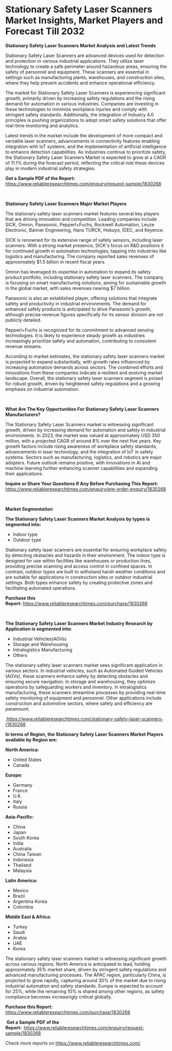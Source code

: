 <p><h1>Stationary Safety Laser Scanners Market Insights, Market Players and Forecast Till 2032</h1></p><p><strong>Stationary Safety Laser Scanners Market Analysis and Latest Trends</strong></p>
<p><p>Stationary Safety Laser Scanners are advanced devices used for detection and protection in various industrial applications. They utilize laser technology to create a safe perimeter around hazardous areas, ensuring the safety of personnel and equipment. These scanners are essential in settings such as manufacturing plants, warehouses, and construction sites, where they help prevent accidents and enhance operational efficiency.</p><p>The market for Stationary Safety Laser Scanners is experiencing significant growth, primarily driven by increasing safety regulations and the rising demand for automation in various industries. Companies are investing in these technologies to minimize workplace injuries and comply with stringent safety standards. Additionally, the integration of Industry 4.0 principles is pushing organizations to adopt smart safety solutions that offer real-time monitoring and analytics.</p><p>Latest trends in the market include the development of more compact and versatile laser scanners, advancements in connectivity features enabling integration with IoT systems, and the implementation of artificial intelligence to enhance detection capabilities. As industries continue to prioritize safety, the Stationary Safety Laser Scanners Market is expected to grow at a CAGR of 11.1% during the forecast period, reflecting the critical role these devices play in modern industrial safety strategies.</p></p>
<p><strong>Get a Sample PDF of the Report:&nbsp;</strong> <a href="https://www.reliableresearchtimes.com/enquiry/request-sample/1830268?utm_campaign=2721&utm_medium=2&utm_source=Github&utm_content=ia&utm_term=28022025&utm_id=stationary-safety-laser-scanners">https://www.reliableresearchtimes.com/enquiry/request-sample/1830268</a></p>
<p>&nbsp;</p>
<p><strong>Stationary Safety Laser Scanners Major Market Players</strong></p>
<p><p>The stationary safety laser scanners market features several key players that are driving innovation and competition. Leading companies include SICK, Omron, Panasonic, Pepperl+Fuchs, Rockwell Automation, Leuze Electronic, Banner Engineering, Hans TURCK, Hokuyo, IDEC, and Keyence.</p><p>SICK is renowned for its extensive range of safety sensors, including laser scanners. With a strong market presence, SICK's focus on R&D positions it for continued growth in automation technologies, tapping into industries like logistics and manufacturing. The company reported sales revenues of approximately $1.5 billion in recent fiscal years.</p><p>Omron has leveraged its expertise in automation to expand its safety product portfolio, including stationary safety laser scanners. The company is focusing on smart manufacturing solutions, aiming for sustainable growth in the global market, with sales revenues nearing $7 billion.</p><p>Panasonic is also an established player, offering solutions that integrate safety and productivity in industrial environments. The demand for enhanced safety products is anticipated to drive Panasonic’s growth, although precise revenue figures specifically for its sensor division are not publicly detailed.</p><p>Pepperl+Fuchs is recognized for its commitment to advanced sensing technologies. It is likely to experience steady growth as industries increasingly prioritize safety and automation, contributing to consistent revenue streams.</p><p>According to market estimates, the stationary safety laser scanners market is projected to expand substantially, with growth rates influenced by increasing automation demands across sectors. The combined efforts and innovations from these companies indicate a resilient and evolving market landscape. Overall, the stationary safety laser scanners segment is poised for robust growth, driven by heightened safety regulations and a growing emphasis on industrial automation.</p></p>
<p>&nbsp;</p>
<p><strong>What Are The Key Opportunities For Stationary Safety Laser Scanners Manufacturers?</strong></p>
<p><p>The Stationary Safety Laser Scanners market is witnessing significant growth, driven by increasing demand for automation and safety in industrial environments. In 2023, the market was valued at approximately USD 350 million, with a projected CAGR of around 8% over the next five years. Key growth factors include rising awareness of workplace safety standards, advancements in laser technology, and the integration of IoT in safety systems. Sectors such as manufacturing, logistics, and robotics are major adopters. Future outlook remains positive, with innovations in AI and machine learning further enhancing scanner capabilities and expanding their applications.</p></p>
<p><strong>Inquire or Share Your Questions If Any Before Purchasing This Report:</strong> <a href="https://www.reliableresearchtimes.com/enquiry/pre-order-enquiry/1830268?utm_campaign=2721&utm_medium=2&utm_source=Github&utm_content=ia&utm_term=28022025&utm_id=stationary-safety-laser-scanners">https://www.reliableresearchtimes.com/enquiry/pre-order-enquiry/1830268</a></p>
<p>&nbsp;</p>
<p><strong>Market Segmentation</strong></p>
<p><strong>The Stationary Safety Laser Scanners Market Analysis by types is segmented into:</strong></p>
<p><ul><li>Indoor type</li><li>Outdoor type</li></ul></p>
<p><p>Stationary safety laser scanners are essential for ensuring workplace safety by detecting obstacles and hazards in their environment. The indoor type is designed for use within facilities like warehouses or production lines, providing precise scanning and access control in confined spaces. In contrast, outdoor types are built to withstand harsh weather conditions and are suitable for applications in construction sites or outdoor industrial settings. Both types enhance safety by creating protective zones and facilitating automated operations.</p></p>
<p><strong>Purchase this Report:&nbsp;</strong><a href="https://www.reliableresearchtimes.com/purchase/1830268?utm_campaign=2721&utm_medium=2&utm_source=Github&utm_content=ia&utm_term=28022025&utm_id=stationary-safety-laser-scanners">https://www.reliableresearchtimes.com/purchase/1830268</a></p>
<p>&nbsp;</p>
<p><strong>The Stationary Safety Laser Scanners Market Industry Research by Application is segmented into:</strong></p>
<p><ul><li>Industrial Vehicles(AGVs)</li><li>Storage and Warehousing</li><li>Intralogistics Manufacturing</li><li>Others</li></ul></p>
<p><p>The stationary safety laser scanners market sees significant application in various sectors. In industrial vehicles, such as Automated Guided Vehicles (AGVs), these scanners enhance safety by detecting obstacles and ensuring secure navigation. In storage and warehousing, they optimize operations by safeguarding workers and inventory. In intralogistics manufacturing, these scanners streamline processes by providing real-time safety monitoring of equipment and personnel. Other applications include construction and automotive sectors, where safety and efficiency are paramount.</p></p>
<p><a href="https://www.reliableresearchtimes.com/stationary-safety-laser-scanners-r1830268?utm_campaign=2721&utm_medium=2&utm_source=Github&utm_content=ia&utm_term=28022025&utm_id=stationary-safety-laser-scanners">&nbsp;https://www.reliableresearchtimes.com/stationary-safety-laser-scanners-r1830268</a></p>
<p><strong>In terms of Region, the Stationary Safety Laser Scanners Market Players available by Region are:</strong></p>
<p>
    <p> <strong> North America: </strong>
        <ul>
            <li>United States</li>
            <li>Canada</li>
        </ul>
        </p> 
    <p> <strong> Europe: </strong>
        <ul>
            <li>Germany</li>
            <li>France</li>
            <li>U.K.</li>
            <li>Italy</li>
            <li>Russia</li>
        </ul>
        </p> 
    <p> <strong> Asia-Pacific: </strong>
        <ul>
            <li>China</li>
            <li>Japan</li>
            <li>South Korea</li>
            <li>India</li>
            <li>Australia</li>
            <li>China Taiwan</li>
            <li>Indonesia</li>
            <li>Thailand</li>
            <li>Malaysia</li>
        </ul>
        </p> 
    <p> <strong> Latin America: </strong>
        <ul>
            <li>Mexico</li>
            <li>Brazil</li>
            <li>Argentina Korea</li>
            <li>Colombia</li>
        </ul>
        </p> 
    <p> <strong> Middle East & Africa: </strong>
        <ul>
            <li>Turkey</li>
            <li>Saudi</li>
            <li>Arabia</li>
            <li>UAE</li>
            <li>Korea</li>
        </ul>
    </p>
    </p>
<p><p>The stationary safety laser scanners market is witnessing significant growth across various regions. North America is anticipated to lead, holding approximately 35% market share, driven by stringent safety regulations and advanced manufacturing processes. The APAC region, particularly China, is projected to grow rapidly, capturing around 30% of the market due to rising industrial automation and safety standards. Europe is expected to account for 25%, while the remaining 10% is shared among other regions, as safety compliance becomes increasingly critical globally.</p></p>
<p><strong>Purchase this Report: </strong><a href="https://www.reliableresearchtimes.com/purchase/1830268?utm_campaign=2721&utm_medium=2&utm_source=Github&utm_content=ia&utm_term=28022025&utm_id=stationary-safety-laser-scanners">https://www.reliableresearchtimes.com/purchase/1830268</a></p>
<p>&nbsp;<strong>Get a Sample PDF of the Report:&nbsp;&nbsp;</strong><a href="https://www.reliableresearchtimes.com/enquiry/request-sample/1830268?utm_campaign=2721&utm_medium=2&utm_source=Github&utm_content=ia&utm_term=28022025&utm_id=stationary-safety-laser-scanners">https://www.reliableresearchtimes.com/enquiry/request-sample/1830268</a></p>
<p><strong></strong></p>
<p>Check more reports on <a href="https://www.reliableresearchtimes.com/?utm_campaign=2721&utm_medium=2&utm_source=Github&utm_content=ia&utm_term=28022025&utm_id=stationary-safety-laser-scanners">https://www.reliableresearchtimes.com/</a></p>
